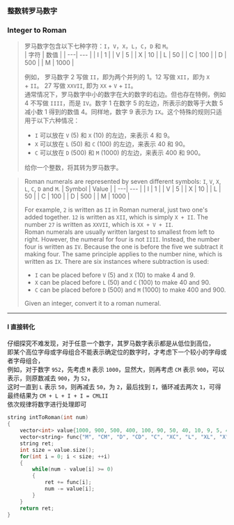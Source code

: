 ### 整数转罗马数字
### Integer to Roman

> 罗马数字包含以下七种字符：`I`，`V`，`X`，`L`，`C`，`D` 和 `M`。  
> | 字符 | 数值 |
> | ---| --- |
> | I | 1 |
> | V | 5 |
> | X | 10 |
> | L | 50 |
> | C | 100 |
> | D | 500 |
> | M | 1000 |  
> 
> 例如， 罗马数字 2 写做 `II`，即为两个并列的 1。12 写做 `XII`，即为 `X` + `II`。 27 写做 `XXVII`, 即为 `XX` + `V` + `II`。  
> 通常情况下，罗马数字中小的数字在大的数字的右边。但也存在特例，例如 4 不写做 `IIII`，而是 `IV`。数字 1 在数字 5 的左边，所表示的数等于大数 5 减小数 1 得到的数值 4。同样地，数字 9 表示为 `IX`。这个特殊的规则只适用于以下六种情况：
> - `I` 可以放在 `V` (5) 和 `X` (10) 的左边，来表示 4 和 9。  
> - `X` 可以放在 `L` (50) 和 `C` (100) 的左边，来表示 40 和 90。   
> - `C` 可以放在 `D` (500) 和 `M` (1000) 的左边，来表示 400 和 900。  
> 
> 给你一个整数，将其转为罗马数字。  

> Roman numerals are represented by seven different symbols: `I`, `V`, `X`, `L`, `C`, `D` and `M`.
> | Symbol | Value |
> | ---| --- |
> | I | 1 |
> | V | 5 |
> | X | 10 |
> | L | 50 |
> | C | 100 |
> | D | 500 |
> | M | 1000 |  
> 
> For example, `2` is written as `II` in Roman numeral, just two one's added together. `12` is written as `XII`, which is simply `X + II`. The number `27` is written as `XXVII`, which is `XX + V + II`.  
> Roman numerals are usually written largest to smallest from left to right. However, the numeral for four is not `IIII`. Instead, the number four is written as `IV`. Because the one is before the five we subtract it making four. The same principle applies to the number nine, which is written as `IX`. There are six instances where subtraction is used:  
> - `I` can be placed before `V` (5) and `X` (10) to make 4 and 9.  
> - `X` can be placed before `L` (50) and `C` (100) to make 40 and 90.  
> - `C` can be placed before `D` (500) and `M` (1000) to make 400 and 900.  
> 
> Given an integer, convert it to a roman numeral.  

----------

#### I 直接转化

仔细探究不难发现，对于任意一个数字，其罗马数字表示都是从低位到高位，  
即某个高位字母或字母组合不能表示确定位的数字时，才考虑下一个较小的字母或者字母组合，  
例如，对于数字 `952`，先考虑 `M` 表示 `1000`，显然大，则再考虑 `CM` 表示 `900`，可以表示，则原数减去 `900`，为 `52`，  
这时一直到 `L` 表示 `50`，则再减去 `50`，为 `2`，最后找到 `I`，循环减去两次 `1`，可得最终结果为 `CM + L + I + I = CMLII`  
依次规律将数字进行处理即可  

```cpp
string intToRoman(int num) 
{
    vector<int> value{1000, 900, 500, 400, 100, 90, 50, 40, 10, 9, 5, 4, 1};
    vector<string> func{"M", "CM", "D", "CD", "C", "XC", "L", "XL", "X", "IX", "V", "IV", "I"};
    string ret;
    int size = value.size();
    for(int i = 0; i < size; ++i)
    {
        while(num - value[i] >= 0)
        {
            ret += func[i];
            num -= value[i];
        }
    }
    return ret;
}
```
